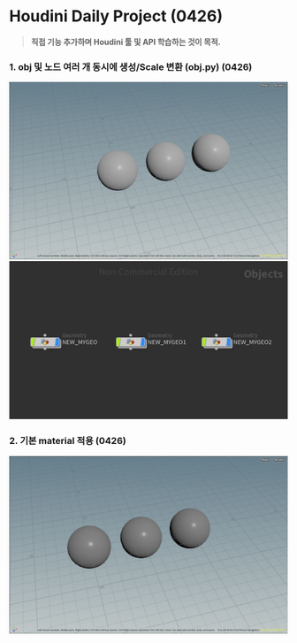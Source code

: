 # Houdini Daily Project (0426)
> <b> 직접 기능 추가하며 Houdini 툴 및 API 학습하는 것이 목적. </b> 

### <b>1. obj 및 노드 여러 개 동시에 생성/Scale 변환 (obj.py) (0426) </b>
![img](/Houdini/Scene_0426.JPG)
![img](/Houdini/network_0426.JPG)
### <b>2. 기본 material 적용 (0426) </b>
![img](/Houdini/Scene(mat)_0426.JPG)